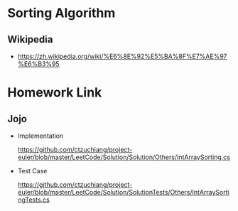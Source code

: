 # Sorting Algorithm

## Wikipedia 

* https://zh.wikipedia.org/wiki/%E6%8E%92%E5%BA%8F%E7%AE%97%E6%B3%95

# Homework Link

## Jojo

* Implementation

    https://github.com/ctzuchiang/project-euler/blob/master/LeetCode/Solution/Solution/Others/IntArraySorting.cs

* Test Case

    https://github.com/ctzuchiang/project-euler/blob/master/LeetCode/Solution/SolutionTests/Others/IntArraySortingTests.cs

